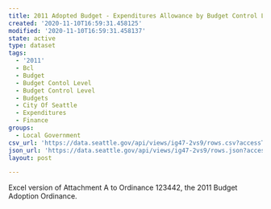 ```yaml
---
title: 2011 Adopted Budget - Expenditures Allowance by Budget Control Level (BCL)
created: '2020-11-10T16:59:31.458125'
modified: '2020-11-10T16:59:31.458137'
state: active
type: dataset
tags:
  - '2011'
  - Bcl
  - Budget
  - Budget Contol Level
  - Budget Control Level
  - Budgets
  - City Of Seattle
  - Expenditures
  - Finance
groups:
  - Local Government
csv_url: 'https://data.seattle.gov/api/views/ig47-2vs9/rows.csv?accessType=DOWNLOAD'
json_url: 'https://data.seattle.gov/api/views/ig47-2vs9/rows.json?accessType=DOWNLOAD'
layout: post

---
```

Excel version of Attachment A to Ordinance 123442, the 2011 Budget Adoption Ordinance.
